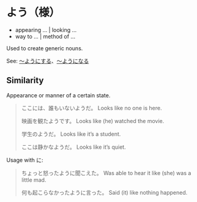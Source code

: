 # よう（様）

- appearing ... | looking ...
- way to ... | method of ...

Used to create generic nouns.

See: [～ようにする](・ようにする)、[～ようになる](・ようになる)

## Similarity

Appearance or manner of a certain state.

> ここには、誰もいないようだ。
> Looks like no one is here.
> 
> 映画を観たようです。
> Looks like (he) watched the movie.
> 
> 学生のようだ。
> Looks like it’s a student.
> 
> ここは静かなようだ。
> Looks like it’s quiet.

Usage with に:

> ちょっと怒ったように聞こえた。
> Was able to hear it like (she) was a little mad.
> 
> 何も起こらなかったように言った。
> Said (it) like nothing happened.